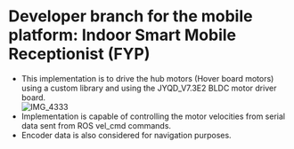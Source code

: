 # Developer branch for the mobile platform: Indoor Smart Mobile Receptionist (FYP)
* This implementation is to drive the hub motors (Hover board motors) using a custom library and using the JYQD_V7.3E2 BLDC motor driver board.</br>
![IMG_4333](https://github.com/ENTC-FYP-19-G08/ismrr/assets/81399281/0edee361-e6cd-4bdd-8fa6-c129565491d1)
* Implementation is capable of controlling the motor velocities from serial data sent from ROS vel_cmd commands.
* Encoder data is also considered for navigation purposes.
